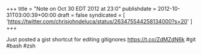 +++
title = "Note on Oct 30 EDT 2012 at 23:0"
publishdate = 2012-10-31T03:00:39+00:00
draft = false
syndicated = [ 'https://twitter.com/chrisjohndeluca/status/263475544258134000?s=20' ]
+++

Just posted a gist shortcut for editing gitignores https://t.co/ZdMZdN6k #git #bash #zsh
